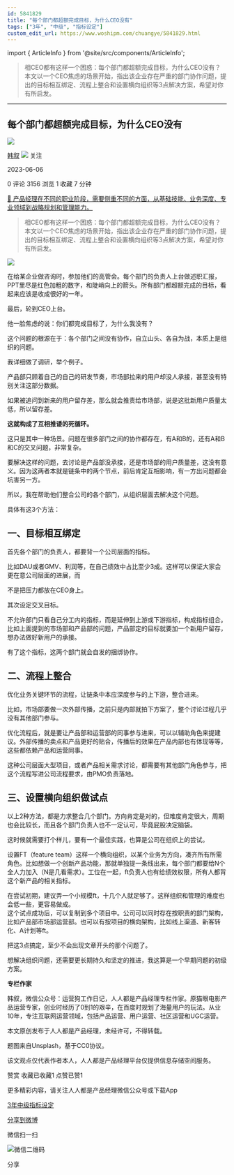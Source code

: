 ```yaml
---
id: 5841829
title: "每个部门都超额完成目标，为什么CEO没有"
tags: ["3年", "中级", "指标设定"]
custom_edit_url: https://www.woshipm.com/chuangye/5841829.html
---
```

import { ArticleInfo } from '@site/src/components/ArticleInfo';

<ArticleInfo
    author="韩叙"
    authorLink="https://www.woshipm.com/u/57956"
    published="2023-06-06"
    views={3156}
    comments={0}
    collects={1}
/>

> 相CEO都有这样一个困惑：每个部门都超额完成目标，为什么CEO没有？本文以一个CEO焦虑的场景开始，指出该企业存在严重的部门协作问题，提出的目标相互绑定、流程上整合和设置横向组织等3点解决方案，希望对你有所启发。

---

## 每个部门都超额完成目标，为什么CEO没有

[![](https://image.woshipm.com/wp-files/2015/11/IMG_0437.jpg!/both/72x72)](https://www.woshipm.com/u/57956)

[韩叙](https://www.woshipm.com/u/57956) ![](https://static.woshipm.com/tag/1121_1@2x.png) 关注

2023-06-06

0 评论 3156 浏览 1 收藏 7 分钟

[🔗 产品经理在不同的职业阶段，需要侧重不同的方面，从基础技能、业务深度、专业领域到战略规划和管理能力。](https://ke.qidianla.com/courses/90pm)

> 相CEO都有这样一个困惑：每个部门都超额完成目标，为什么CEO没有？本文以一个CEO焦虑的场景开始，指出该企业存在严重的部门协作问题，提出的目标相互绑定、流程上整合和设置横向组织等3点解决方案，希望对你有所启发。

![](https://image.woshipm.com/2023/04/17/99640018-dcf5-11ed-a8f2-00163e0b5ff3.png)

在给某企业做咨询时，参加他们的高管会。每个部门的负责人上台做述职汇报，PPT里尽是红色加粗的数字，和陡峭向上的箭头。所有部门都超额完成的目标，看起来应该是收成很好的一年。

最后，轮到CEO上台。

他一脸焦虑的说：你们都完成目标了，为什么我没有？

这个问题的根源在于：各个部门之间没有协作，自立山头、各自为战，本质上是组织的问题。

我详细做了调研，举个例子。

产品部只顾着自己的自己的研发节奏，市场部拉来的用户却没人承接，甚至没有特别关注这部分数据。

如果被追问到新来的用户留存差，那么就会推责给市场部，说是这批新用户质量太低，所以留存差。

**这就构成了互相推诿的死循环。**

这只是其中一种场景。问题在很多部门之间的协作都存在，有A和B的，还有A和B和C的交叉问题，非常复杂。

要解决这样的问题，去讨论是产品部没承接，还是市场部的用户质量差，这没有意义。因为这两者本就是链条中的两个节点，前后肯定互相影响，有一方出问题都会坑害另一方。

所以，我在帮助他们整合公司的各个部门，从组织层面去解决这个问题。

具体有这3个方法：

## 一、目标相互绑定

首先各个部门的负责人，都要背一个公司层面的指标。

比如DAU或者GMV、利润等，在自己绩效中占比至少3成。这样可以保证大家会更在意公司层面的进展，而

不是把压力都放在CEO身上。

其次设定交叉目标。

不允许部门只看自己分工内的指标，而是延伸到上游或下游指标，构成指标组合。比如上面提到的市场部和产品部的问题，产品部定的目标就要加一个新用户留存，想办法做好新用户的承接。

有了这个指标，这两个部门就会自发的捆绑协作。

## 二、流程上整合

优化业务关键环节的流程，让链条中本应深度参与的上下游，整合进来。

比如，市场部要做一次外部传播，之前只是内部就拍下方案了，整个讨论过程几乎没有其他部门参与。

优化流程后，就是要让产品部和运营部的同事参与进来，可以以辅助角色来提建议。外部传播的卖点和产品更好的贴合，传播后的效果在产品内部也有体现等等，这些都依赖产品和运营同事。

这种公司层面大型项目，或者产品相关需求讨论，都需要有其他部门角色参与，把这个流程写进公司流程要求，由PMO负责落地。

## 三、设置横向组织做试点

以上2种方法，都是力求整合几个部门。方向肯定是对的，但难度肯定很大，周期也会比较长，而且各个部门负责人也不一定认可，毕竟屁股决定脑袋。

这时候就需要打个样儿，要有一个最佳实践，也算是公司在组织上的尝试。

设置FT（feature team）这样一个横向组织，以某个业务为方向，凑齐所有所需角色。比如想做一个创新产品功能，那就单独提一条线出来，每个部门都要给N个全人力加入（N是几看需求）。工位在一起，ft负责人也有给绩效权限，所有人都背这个新产品的相关指标。

在尝试初期，建议弄一个小规模ft，十几个人就足够了。这样组织和管理的难度也会低一些，更容易做成。  
这个试点成功后，可以复制到多个项目中。公司可以同时存在按职责的部门架构，比如产品部市场部运营部。也可以有按项目的横向架构，比如线上渠道、新客转化、A计划等ft。

把这3点搞定，至少不会出现文章开头的那个问题了。

想解决组织问题，还需要更长期持久和坚定的推进，我这算是一个早期问题的初级方案。

**专栏作家**

韩叙，微信公众号：运营狗工作日记，人人都是产品经理专栏作家。原猫眼电影产品运营专家，创业时经历了0到1的艰辛，在百度时规划了海量用户的玩法。从业10年，专注互联网运营领域，包括产品运营、用户运营、社区运营和UGC运营。

本文原创发布于人人都是产品经理，未经许可，不得转载。

题图来自Unsplash，基于CC0协议。

该文观点仅代表作者本人，人人都是产品经理平台仅提供信息存储空间服务。

赞赏 收藏已收藏1 点赞已赞1

更多精彩内容，请关注人人都是产品经理微信公众号或下载App

[3年](https://www.woshipm.com/tag/3%e5%b9%b4)[中级](https://www.woshipm.com/tag/%e4%b8%ad%e7%ba%a7)[指标设定](https://www.woshipm.com/tag/%e6%8c%87%e6%a0%87%e8%ae%be%e5%ae%9a)

[分享到微博](https://service.weibo.com/share/share.php?appkey=2775287854&title=每个部门都超额完成目标，为什么CEO没有&url=https://www.woshipm.com/chuangye/5841829.html&pic=https://image.woshipm.com/2023/04/17/99640018-dcf5-11ed-a8f2-00163e0b5ff3.png)

微信扫一扫

![微信二维码](https://api.pwmqr.com/qrcode/create/?url=https://www.woshipm.com/chuangye/5841829.html)

分享
